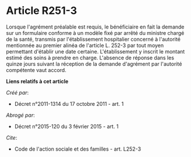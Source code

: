 # Article R251-3

Lorsque l'agrément préalable est requis, le bénéficiaire en fait la demande sur un formulaire conforme à un modèle fixé par
arrêté du ministre chargé de la santé, transmis par l'établissement hospitalier concerné à l'autorité mentionnée au premier
alinéa de l'article L. 252-3 par tout moyen permettant d'établir une date certaine. L'établissement y inscrit le montant
estimé des soins à prendre en charge. L'absence de réponse dans les quinze jours suivant la réception de la demande
d'agrément par l'autorité compétente vaut accord.

**Liens relatifs à cet article**

_Créé par_:

  - Décret n°2011-1314 du 17 octobre 2011 - art. 1

_Abrogé par_:

  - Décret n°2015-120 du 3 février 2015 - art. 1

_Cite_:

  - Code de l'action sociale et des familles - art. L252-3
